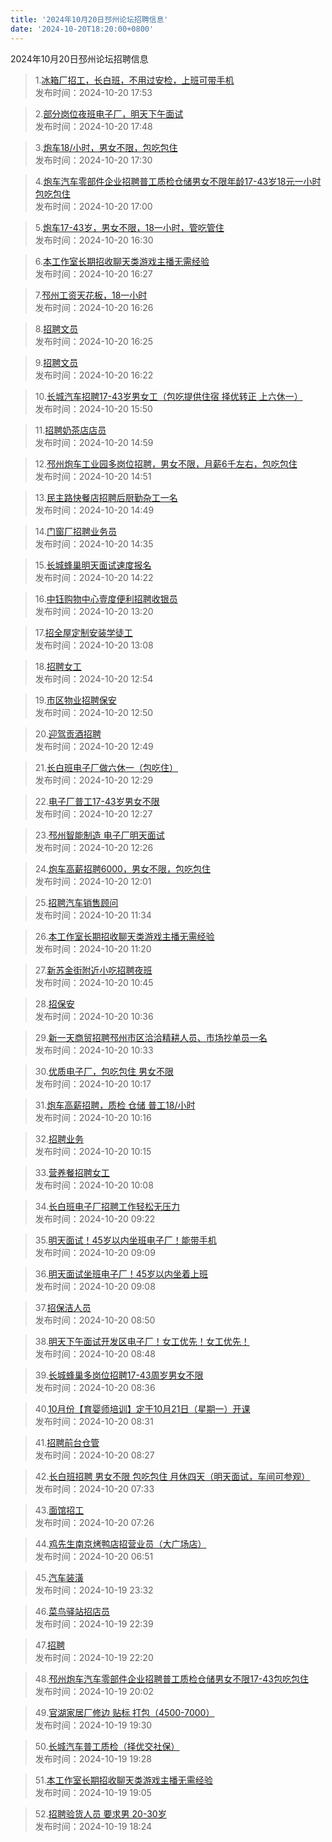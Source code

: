 ```yaml
---
title: '2024年10月20日邳州论坛招聘信息'
date: '2024-10-20T18:20:00+0800'
---
```

2024年10月20日邳州论坛招聘信息
<!--more-->
>1.[冰箱厂招工，长白班，不用过安检，上班可带手机](https://www.pzzc.net/forum.php?mod=viewthread&tid=10465956)<br>
>发布时间：2024-10-20 17:53

>2.[部分岗位夜班电子厂，明天下午面试](https://www.pzzc.net/forum.php?mod=viewthread&tid=10465955)<br>
>发布时间：2024-10-20 17:48

>3.[炮车18/小时，男女不限，包吃包住](https://www.pzzc.net/forum.php?mod=viewthread&tid=10465950)<br>
>发布时间：2024-10-20 17:30

>4.[炮车汽车零部件企业招聘普工质检仓储男女不限年龄17-43岁18元一小时包吃包住](https://www.pzzc.net/forum.php?mod=viewthread&tid=10465948)<br>
>发布时间：2024-10-20 17:00

>5.[炮车17-43岁，男女不限，18一小时，管吃管住](https://www.pzzc.net/forum.php?mod=viewthread&tid=10465943)<br>
>发布时间：2024-10-20 16:30

>6.[本工作室长期招收聊天类游戏主播无需经验](https://www.pzzc.net/forum.php?mod=viewthread&tid=10465941)<br>
>发布时间：2024-10-20 16:27

>7.[邳州工资天花板，18一小时](https://www.pzzc.net/forum.php?mod=viewthread&tid=10465940)<br>
>发布时间：2024-10-20 16:26

>8.[招聘文员](https://www.pzzc.net/forum.php?mod=viewthread&tid=10465939)<br>
>发布时间：2024-10-20 16:25

>9.[招聘文员](https://www.pzzc.net/forum.php?mod=viewthread&tid=10465938)<br>
>发布时间：2024-10-20 16:22

>10.[长城汽车招聘17-43岁男女工（包吃提供住宿 择优转正 上六休一）](https://www.pzzc.net/forum.php?mod=viewthread&tid=10465933)<br>
>发布时间：2024-10-20 15:50

>11.[招聘奶茶店店员](https://www.pzzc.net/forum.php?mod=viewthread&tid=10465929)<br>
>发布时间：2024-10-20 14:59

>12.[邳州炮车工业园多岗位招聘，男女不限，月薪6千左右，包吃包住](https://www.pzzc.net/forum.php?mod=viewthread&tid=10465928)<br>
>发布时间：2024-10-20 14:51

>13.[民主路快餐店招聘后厨勤杂工一名](https://www.pzzc.net/forum.php?mod=viewthread&tid=10465927)<br>
>发布时间：2024-10-20 14:49

>14.[门窗厂招聘业务员](https://www.pzzc.net/forum.php?mod=viewthread&tid=10465926)<br>
>发布时间：2024-10-20 14:35

>15.[长城蜂巢明天面试速度报名](https://www.pzzc.net/forum.php?mod=viewthread&tid=10465924)<br>
>发布时间：2024-10-20 14:22

>16.[中钰购物中心壹度便利招聘收银员](https://www.pzzc.net/forum.php?mod=viewthread&tid=10465920)<br>
>发布时间：2024-10-20 13:20

>17.[招全屋定制安装学徒工](https://www.pzzc.net/forum.php?mod=viewthread&tid=10465919)<br>
>发布时间：2024-10-20 13:08

>18.[招聘女工](https://www.pzzc.net/forum.php?mod=viewthread&tid=10465914)<br>
>发布时间：2024-10-20 12:54

>19.[市区物业招聘保安](https://www.pzzc.net/forum.php?mod=viewthread&tid=10465913)<br>
>发布时间：2024-10-20 12:50

>20.[迎驾贡酒招聘](https://www.pzzc.net/forum.php?mod=viewthread&tid=10465912)<br>
>发布时间：2024-10-20 12:49

>21.[长白班电子厂做六休一（包吃住）](https://www.pzzc.net/forum.php?mod=viewthread&tid=10465910)<br>
>发布时间：2024-10-20 12:29

>22.[电子厂普工17-43岁男女不限](https://www.pzzc.net/forum.php?mod=viewthread&tid=10465909)<br>
>发布时间：2024-10-20 12:27

>23.[邳州智能制造 电子厂明天面试](https://www.pzzc.net/forum.php?mod=viewthread&tid=10465908)<br>
>发布时间：2024-10-20 12:26

>24.[炮车高薪招聘6000，男女不限，包吃包住](https://www.pzzc.net/forum.php?mod=viewthread&tid=10465907)<br>
>发布时间：2024-10-20 12:01

>25.[招聘汽车销售顾问](https://www.pzzc.net/forum.php?mod=viewthread&tid=10465901)<br>
>发布时间：2024-10-20 11:34

>26.[本工作室长期招收聊天类游戏主播无需经验](https://www.pzzc.net/forum.php?mod=viewthread&tid=10465899)<br>
>发布时间：2024-10-20 11:20

>27.[新苏金街附近小吃招聘夜班](https://www.pzzc.net/forum.php?mod=viewthread&tid=10465895)<br>
>发布时间：2024-10-20 10:45

>28.[招保安](https://www.pzzc.net/forum.php?mod=viewthread&tid=10465893)<br>
>发布时间：2024-10-20 10:36

>29.[新一天商贸招聘邳州市区洽洽精耕人员、市场抄单员一名](https://www.pzzc.net/forum.php?mod=viewthread&tid=10465892)<br>
>发布时间：2024-10-20 10:33

>30.[优质电子厂，包吃包住 男女不限](https://www.pzzc.net/forum.php?mod=viewthread&tid=10465890)<br>
>发布时间：2024-10-20 10:17

>31.[炮车高薪招聘，质检 仓储 普工18/小时](https://www.pzzc.net/forum.php?mod=viewthread&tid=10465889)<br>
>发布时间：2024-10-20 10:16

>32.[招聘业务](https://www.pzzc.net/forum.php?mod=viewthread&tid=10465888)<br>
>发布时间：2024-10-20 10:15

>33.[营养餐招聘女工](https://www.pzzc.net/forum.php?mod=viewthread&tid=10465884)<br>
>发布时间：2024-10-20 10:08

>34.[长白班电子厂招聘工作轻松无压力](https://www.pzzc.net/forum.php?mod=viewthread&tid=10465880)<br>
>发布时间：2024-10-20 09:22

>35.[明天面试！45岁以内坐班电子厂！能带手机](https://www.pzzc.net/forum.php?mod=viewthread&tid=10465876)<br>
>发布时间：2024-10-20 09:09

>36.[明天面试坐班电子厂！45岁以内坐着上班](https://www.pzzc.net/forum.php?mod=viewthread&tid=10465875)<br>
>发布时间：2024-10-20 09:08

>37.[招保洁人员](https://www.pzzc.net/forum.php?mod=viewthread&tid=10465873)<br>
>发布时间：2024-10-20 08:50

>38.[明天下午面试开发区电子厂！女工优先！女工优先！](https://www.pzzc.net/forum.php?mod=viewthread&tid=10465872)<br>
>发布时间：2024-10-20 08:48

>39.[长城蜂巢多岗位招聘17-43周岁男女不限](https://www.pzzc.net/forum.php?mod=viewthread&tid=10465869)<br>
>发布时间：2024-10-20 08:36

>40.[10月份【育婴师培训】定于10月21日（星期一）开课](https://www.pzzc.net/forum.php?mod=viewthread&tid=10465868)<br>
>发布时间：2024-10-20 08:31

>41.[招聘前台仓管](https://www.pzzc.net/forum.php?mod=viewthread&tid=10465867)<br>
>发布时间：2024-10-20 08:27

>42.[长白班招聘  男女不限  包吃包住 月休四天（明天面试，车间可参观）](https://www.pzzc.net/forum.php?mod=viewthread&tid=10465863)<br>
>发布时间：2024-10-20 07:33

>43.[面馆招工](https://www.pzzc.net/forum.php?mod=viewthread&tid=10465861)<br>
>发布时间：2024-10-20 07:26

>44.[鸡先生南京烤鸭店招营业员（大广场店）](https://www.pzzc.net/forum.php?mod=viewthread&tid=10465856)<br>
>发布时间：2024-10-20 06:51

>45.[汽车装潢](https://www.pzzc.net/forum.php?mod=viewthread&tid=10465847)<br>
>发布时间：2024-10-19 23:32

>46.[菜鸟驿站招店员](https://www.pzzc.net/forum.php?mod=viewthread&tid=10465842)<br>
>发布时间：2024-10-19 22:39

>47.[招聘](https://www.pzzc.net/forum.php?mod=viewthread&tid=10465838)<br>
>发布时间：2024-10-19 22:20

>48.[邳州炮车汽车零部件企业招聘普工质检仓储男女不限17-43包吃包住](https://www.pzzc.net/forum.php?mod=viewthread&tid=10465820)<br>
>发布时间：2024-10-19 20:02

>49.[官湖家居厂修边 贴标 打包（4500-7000）](https://www.pzzc.net/forum.php?mod=viewthread&tid=10465818)<br>
>发布时间：2024-10-19 19:30

>50.[长城汽车普工质检（择优交社保）](https://www.pzzc.net/forum.php?mod=viewthread&tid=10465817)<br>
>发布时间：2024-10-19 19:28

>51.[本工作室长期招收聊天类游戏主播无需经验](https://www.pzzc.net/forum.php?mod=viewthread&tid=10465815)<br>
>发布时间：2024-10-19 19:05

>52.[招聘验货人员 要求男 20-30岁](https://www.pzzc.net/forum.php?mod=viewthread&tid=10465812)<br>
>发布时间：2024-10-19 18:24

